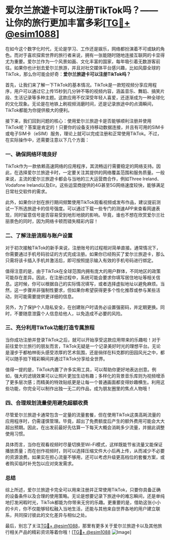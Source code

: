 # 爱尔兰旅遊卡可以注册TikTok吗？——让你的旅行更加丰富多彩[[TG💪+ @esim1088](https://t.me/s/esim1088)]

在如今这个数字化时代，无论是学习、工作还是娱乐，网络都扮演着不可或缺的角色。而对于喜欢探索世界的旅行者来说，拥有一张能随时随地连接互联网的卡显得尤为重要。爱尔兰作为一个风景如画、文化丰富的国家，每年吸引着无数游客前往。如果你也计划去爱尔兰旅游，并且对社交媒体平台感兴趣，比如风靡全球的TikTok，那么你可能会好奇：**爱尔兰旅遊卡可以注册TikTok吗？**

首先，让我们来了解一下TikTok的基本情况。TikTok是一款短视频分享应用程序，用户可以通过它上传15秒到几分钟不等的视频内容，涵盖音乐、舞蹈、搞笑片段、生活记录等多种主题。这款应用不仅深受年轻人喜爱，还逐渐成为一种全球化的文化现象。无论是在地铁上刷视频消磨时间，还是记录旅途中的点滴瞬间，TikTok都能为你提供极大的便利。

接下来，我们回到问题的核心：使用爱尔兰旅遊卡是否能够顺利注册并使用TikTok呢？答案是肯定的！只要你的设备支持移动数据连接，并且有可用的SIM卡或电子SIM卡（eSIM）服务，理论上就可以完成注册和正常使用TikTok。不过，在实际操作中，还需要注意以下几个方面：

### 一、确保网络环境良好

TikTok作为一款依赖高速网络的应用程序，其流畅运行需要稳定的网络支持。因此，在选择爱尔兰旅遊卡时，一定要关注其提供的网络覆盖范围和服务质量。一般来说，主流的爱尔兰旅遊卡都会与当地的三大运营商合作，例如Three Ireland、Vodafone Ireland以及Eir。这些运营商提供的4G甚至5G网络速度较快，能够满足日常社交软件的需求。

此外，如果你计划在旅行期间频繁使用TikTok观看视频或发布作品，建议提前测试一下所选旅遊卡的信号强度。可以通过下载一些专门的测速APP来查看网速表现，同时留意信号是否容易受到地形地貌的影响。毕竟，谁也不想在欣赏爱尔兰壮丽景色的同时，因为网络卡顿而错失精彩内容！

### 二、了解注册流程与账户设置

对于初次接触TikTok的新手来说，注册账号的过程相对简单直接。通常情况下，你需要通过手机号码验证的方式完成注册。如果你已经购买了爱尔兰旅遊卡，那么只需将该卡插入手机并激活后，即可按照提示输入有效的手机号码进行绑定。

值得注意的是，由于TikTok在全球范围内拥有庞大的用户群体，不同地区的政策可能存在差异。因此，在注册过程中，系统可能会要求你填写居住地址等相关信息。这时候，你可以根据自己的实际情况填写，或者选择虚拟地址以避免麻烦。当然，这一步骤并非强制性要求，但如果你希望获得更多个性化推荐或参与某些活动，则可能需要提供更详细的信息。

另外，为了保护个人隐私安全，在创建账户时请务必设置强密码，并定期更换。同时，不要随意泄露个人信息给他人，以免造成不必要的风险。

### 三、充分利用TikTok功能打造专属旅程

当你成功注册并登录TikTok之后，就可以开始享受这款应用带来的乐趣啦！对于前往爱尔兰旅行的朋友而言，TikTok无疑是一个记录美好时光的理想平台。无论是漫步于都柏林街头感受浓厚的艺术氛围，还是徜徉在科克郡的田园风光之中，都可以随手拍下精彩瞬间并通过TikTok分享给全世界。

值得一提的是，TikTok内置了许多实用工具，可以帮助你更好地表达创意。例如，强大的滤镜效果可以让照片更加生动有趣；多样化的背景音乐库则为视频增添了更多层次感；而精美的特效贴纸更是让每一个普通画面都变得妙趣横生。利用这些功能，你完全可以制作出独一无二的作品，成为朋友圈里的焦点人物哦！

### 四、合理规划流量使用避免超额收费

尽管爱尔兰旅遊卡通常包含一定量的流量套餐，但在使用TikTok这类高耗流量的应用程序时，仍需谨慎管理。毕竟，超出了免费额度后产生的额外费用可能会大大超出预期。因此，在出发前最好先估算一下每天大概会消耗多少流量，并据此调整使用习惯。

具体而言，当你在观看视频时尽量切换至Wi-Fi模式，这样既能节省流量又能保证播放质量；而在创作视频时，则可以选择压缩文件大小后再上传，从而减少不必要的资源浪费。如果实在担心流量不够用，还可以考虑升级更高档位的套餐方案，或者购买临时补充包以应对突发需求。

### 总结

综上所述，爱尔兰旅遊卡完全可以用来注册并正常使用TikTok，只要你具备正确的设备条件以及合理的使用策略。无论是想要记录下旅途中的难忘瞬间，还是单纯地打发闲暇时光，TikTok都能为你带来无穷的乐趣。更重要的是，借助这张小小的卡片，你不仅能够轻松融入当地生活，还能与其他来自世界各地的用户建立联系，共同探讨彼此的文化差异与相似之处。

最后，别忘了关注[TG💪+ @esim1088](https://t.me/s/esim1088)，那里有更多关于爱尔兰旅遊卡以及其他旅行相关产品的精彩资讯等着你哦！[[TG💪+ @esim1088](https://t.me/s/esim1088) ![Image](https://i.postimg.cc/4NQfJmqS/Snipaste-2025-05-13-00-14-12.png)]